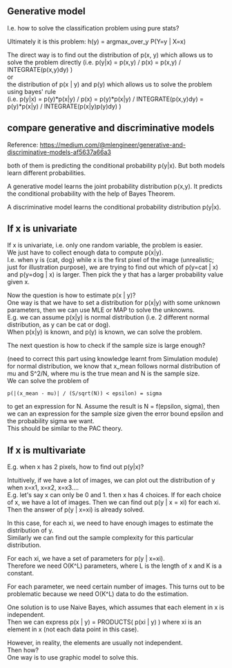 Generative model
----------------------

I.e. how to solve the classification problem using pure stats?

Ultimately it is this problem: h(y) = argmax_over_y P(Y=y | X=x)

The direct way is to find out the distribution of p(x, y) which allows us to solve the problem directly 
(i.e. p(y|x) = p(x,y) / p(x) = p(x,y) / INTEGRATE(p(x,y)dy) )  
or   
the distribution of p(x | y) and p(y) which allows us to solve the problem using bayes' rule  
(i.e. p(y|x) = p(y)*p(x|y) / p(x) = p(y)*p(x|y) / INTEGRATE(p(x,y)dy) = p(y)*p(x|y) / INTEGRATE(p(x|y)p(y)dy)  )


compare generative and discriminative models
--------------------------------------------------

Reference: https://medium.com/@mlengineer/generative-and-discriminative-models-af5637a66a3

both of them is predicting the conditional probability p(y|x).
But both models learn different probabilities.

A generative model learns the joint probability distribution p(x,y).
It predicts the conditional probability with the help of Bayes Theorem.

A discriminative model learns the conditional probability distribution p(y|x).


If x is univariate
--------------------------

If x is univariate, i.e. only one random variable, the problem is easier.  
We just have to collect enough data to compute p(x|y).  
I.e. when y is {cat, dog} while x is the first pixel of the image (unrealistic; just for illustration purpose),
we are trying to find out which of p(y=cat | x) and p(y=dog | x) is larger. 
Then pick the y that has a larger probability value given x.

Now the question is how to estimate p(x | y)?  
One way is that we have to set a distribution for p(x|y) with some unknown parameters,
then we can use MLE or MAP to solve the unknowns.  
E.g. we can assume p(x|y) is normal distribution (i.e. 2 different normal distribution, as y can be cat or dog).  
When p(x|y) is known, and p(y) is known, we can solve the problem.

The next question is how to check if the sample size is large enough?  

(need to correct this part using knowledge learnt from Simulation module) for normal distribution, we know that x_mean follows normal distribution of mu and S^2/N, where mu is the true mean and N is the sample size.  
We can solve the problem of 
```
p(|(x_mean - mu)| / (S/sqrt(N)) < epsilon) = sigma
```
to get an expression for N.
Assume the result is N = f(epsilon, sigma), then we can an expression for the sample size given the error bound epsilon and the probability sigma we want.  
This should be similar to the PAC theory.


If x is multivariate
-----------------------------

E.g. when x has 2 pixels, how to find out p(y|x)?

Intuitively, if we have a lot of images, we can plot out the distribution of y when x=x1, x=x2, x=x3....  
E.g. let's say x can only be 0 and 1. then x has 4 choices.
If for each choice of x, we have a lot of images. 
Then we can find out p(y | x = xi) for each xi.  
Then the answer of p(y | x=xi) is already solved.

In this case, for each xi, we need to have enough images to estimate the distribution of y.  
Similarly we can find out the sample complexity for this particular distribution.

For each xi, we have a set of parameters for p(y | x=xi).  
Therefore we need O(K^L) parameters, where L is the length of x and K is a constant.

For each parameter, we need certain number of images.
This turns out to be problematic because we need O(K^L) data to do the estimation.

One solution is to use Naive Bayes, which assumes that each element in x is independent.  
Then we can express p(x | y) = PRODUCTS( p(xi | y) ) where xi is an element in x (not each data point in this case).

However, in reality, the elements are usually not independent.  
Then how?  
One way is to use graphic model to solve this.
